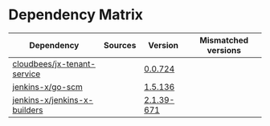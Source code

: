 # Dependency Matrix

Dependency | Sources | Version | Mismatched versions
---------- | ------- | ------- | -------------------
[cloudbees/jx-tenant-service](https://github.com/cloudbees/jx-tenant-service) |  | [0.0.724](https://github.com/cloudbees/jx-tenant-service/releases/tag/v0.0.724) | 
[jenkins-x/go-scm](https://github.com/jenkins-x/go-scm) |  | [1.5.136]() | 
[jenkins-x/jenkins-x-builders](https://github.com/jenkins-x/jenkins-x-builders) |  | [2.1.39-671]() | 
